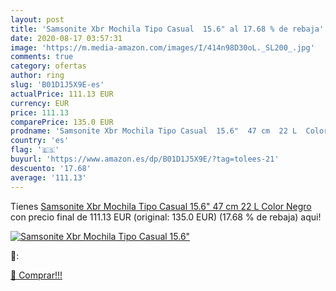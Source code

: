 ```yaml
---
layout: post
title: 'Samsonite Xbr Mochila Tipo Casual  15.6" al 17.68 % de rebaja'
date: 2020-08-17 03:57:31
image: 'https://m.media-amazon.com/images/I/414n98D30oL._SL200_.jpg'
comments: true
category: ofertas
author: ring
slug: 'B01D1J5X9E-es'
actualPrice: 111.13 EUR
currency: EUR
price: 111.13
comparePrice: 135.0 EUR
prodname: 'Samsonite Xbr Mochila Tipo Casual  15.6"  47 cm  22 L  Color Negro'
country: 'es'
flag: '🇪🇸'
buyurl: 'https://www.amazon.es/dp/B01D1J5X9E/?tag=tolees-21'
descuento: '17.68'
average: '111.13'
---
```


Tienes [Samsonite Xbr Mochila Tipo Casual  15.6"  47 cm  22 L  Color Negro](https://www.amazon.es/dp/B01D1J5X9E/?tag=tolees-21) con precio final de  111.13 EUR (original: 135.0 EUR) (17.68 %  de rebaja) aqui!

[![Samsonite Xbr Mochila Tipo Casual  15.6"](https://m.media-amazon.com/images/I/414n98D30oL._SL200_.jpg)](https://www.amazon.es/dp/B01D1J5X9E/?tag=tolees-21)

🔎:


[🛒 Comprar!!!](https://www.amazon.es/dp/B01D1J5X9E/?tag=tolees-21)
